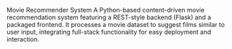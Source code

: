 Movie Recommender System
A Python-based content-driven movie recommendation system featuring a REST-style backend (Flask) and a packaged frontend. It processes a movie dataset to suggest films similar to user input, integrating full-stack functionality for easy deployment and interaction.
